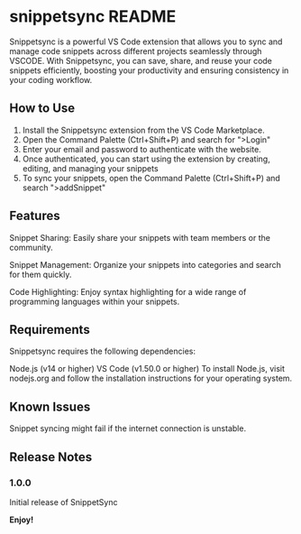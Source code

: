 # snippetsync README

Snippetsync is a powerful VS Code extension that allows you to sync and manage code snippets across different projects seamlessly through VSCODE. With Snippetsync, you can save, share, and reuse your code snippets efficiently, boosting your productivity and ensuring consistency in your coding workflow.

## How to Use
1. Install the Snippetsync extension from the VS Code Marketplace.
2. Open the Command Palette (Ctrl+Shift+P) and search for ">Login"
3. Enter your email and password to authenticate with the website.
4. Once authenticated, you can start using the extension by creating, editing, and managing your snippets
5. To sync your snippets, open the Command Palette (Ctrl+Shift+P) and search ">addSnippet"

## Features

Snippet Sharing: Easily share your snippets with team members or the community.

Snippet Management: Organize your snippets into categories and search for them quickly.

Code Highlighting: Enjoy syntax highlighting for a wide range of programming languages within your snippets.

## Requirements

Snippetsync requires the following dependencies:

Node.js (v14 or higher)
VS Code (v1.50.0 or higher)
To install Node.js, visit nodejs.org and follow the installation instructions for your operating system.


## Known Issues

Snippet syncing might fail if the internet connection is unstable.


## Release Notes

### 1.0.0

Initial release of SnippetSync



**Enjoy!**

